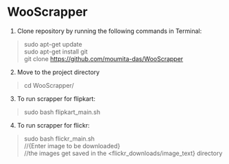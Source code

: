 # WooScrapper

1) Clone repository by running the following commands in Terminal:
  > sudo apt-get update<br />
  > sudo apt-get install git<br />
  > git clone https://github.com/moumita-das/WooScrapper
  
2) Move to the project directory
  > cd WooScrapper/
  
3) To run scrapper for flipkart:
  > sudo bash flipkart_main.sh
  
4) To run scrapper for flickr:
  > sudo bash flickr_main.sh<br />
  > //{Enter image to be downloaded}<br />
  > //the images get saved in the <flickr_downloads/image_text} directory
